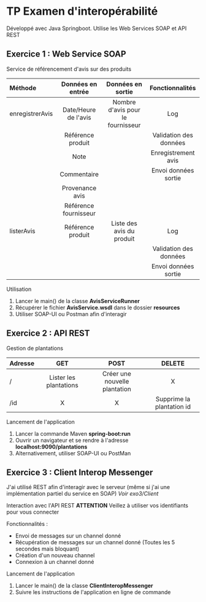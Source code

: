 # TP Examen d'interopérabilité
Développé avec Java Springboot. Utilise les Web Services SOAP et API REST

## Exercice 1 : Web Service SOAP

Service de référencement d'avis sur des produits

| Méthode         | Données en entrée       | Données en sortie                 | Fonctionnalités        |
| :------         | :---:                   | :----:                            | :---:                  |
| enregistrerAvis | Date/Heure de l'avis    | Nombre d'avis pour le fournisseur | Log                    |
|                 | Référence produit       |                                   | Validation des données |
|                 | Note                    |                                   | Enregistrement avis    |
|                 | Commentaire             |                                   | Envoi données sortie   |
|                 | Provenance avis         |                                   |                        |
|                 | Référence fournisseur   |                                   |                        |
| listerAvis      | Référence produit       | Liste des avis du produit         | Log                    |
|                 |                         |                                   | Validation des données |
|                 |                         |                                   | Envoi données sortie   |


Utilisation
1. Lancer le main() de la classe **AvisServiceRunner**
2. Récupérer le fichier **AvisService.wsdl** dans le dossier **resources**
3. Utiliser SOAP-UI ou Postman afin d'interagir

## Exercice 2 : API REST

Gestion de plantations

| Adresse | GET                     | POST                          | DELETE                    |
| :------ | :---:                   | :----:                        | :------:                  |
| /       | Lister les plantations  | Créer une nouvelle plantation | X                         |
| /id     | X                       | X                             | Supprime la plantation id |

Lancement de l'application
1. Lancer la commande Maven **spring-boot:run**
2. Ouvrir un navigateur et se rendre à l'adresse **localhost:9090/plantations**
3. Alternativement, utiliser SOAP-UI ou PostMan

## Exercice 3 : Client Interop Messenger

J'ai utilisé REST afin d'interagir avec le serveur (même si j'ai une implémentation partiel du service en SOAP)
*Voir exo3/Client*

Interaction avec l'API REST
**ATTENTION** Veillez à utiliser vos identifiants pour vous connecter

Fonctionnalités :
- Envoi de messages sur un channel donné
- Récupération de messages sur un channel donné (Toutes les 5 secondes mais bloquant)
- Création d'un nouveau channel
- Connexion à un channel donné

Lancement de l'application
1. Lancer le main() de la classe **ClientInteropMessenger**
2. Suivre les instructions de l'application en ligne de commande
